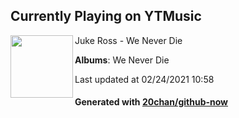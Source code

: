 ## Currently Playing on YTMusic

[<img align="left" width="100" src="https://lh3.googleusercontent.com/bzLlnjsPEDDce_tDan9XZtlCiTnQGiNQYIJvERwQR4RCFEvDQ8GBT-5DOfpb_n5HyH7glqpmjKBHjWCH">](https://music.youtube.com/watch?v=bZNEnO3zU2I)

Juke Ross - We Never Die

**Albums**: We Never Die

Last updated at 02/24/2021 10:58

#### Generated with [20chan/github-now](https://github.com/20chan/github-now)


<!--
**20chan/20chan** is a ✨ _special_ ✨ repository because its `README.md` (this file) appears on your GitHub profile.

Here are some ideas to get you started:

- 🔭 I’m currently working on ...
- 🌱 I’m currently learning ...
- 👯 I’m looking to collaborate on ...
- 🤔 I’m looking for help with ...
- 💬 Ask me about ...
- 📫 How to reach me: ...
- 😄 Pronouns: ...
- ⚡ Fun fact: ...
-->
